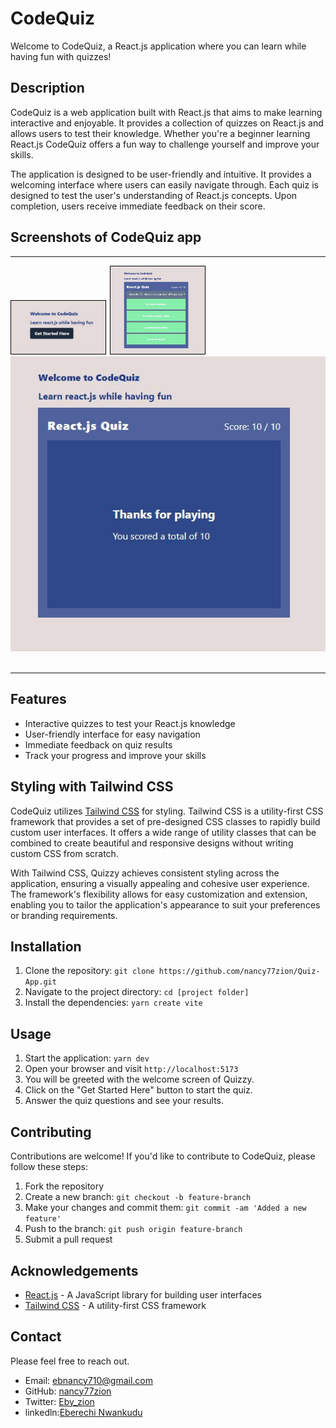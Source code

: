 # CodeQuiz

Welcome to CodeQuiz, a React.js application where you can learn while having fun with quizzes!

## Description

CodeQuiz is a web application built with React.js that aims to make learning interactive and enjoyable. It provides a collection of quizzes on React.js and allows users to test their knowledge. Whether you're a beginner learning React.js CodeQuiz offers a fun way to challenge yourself and improve your skills.

The application is designed to be user-friendly and intuitive. It provides a welcoming interface where users can easily navigate through. Each quiz is designed to test the user's understanding of React.js concepts. Upon completion, users receive immediate feedback on their score.

## Screenshots of CodeQuiz app
<hr>
<div>
  <img src="./src/assets/welcome.JPG" alt="welcome" style="width:30%; border: 1px solid black; margin-right: 2px; display:inline-block;">
  <img src="./src/assets/Quiz.JPG" alt="Image 2" style="width:30%; border: 1px solid black; display:inline-block;">
  <img src='./src/assets/result.JPG' alt='mediaid' style="width:20%  border: 1px solid black; display:inline-block;">
</div><br>
<hr>

## Features

- Interactive quizzes to test your React.js knowledge
- User-friendly interface for easy navigation
- Immediate feedback on quiz results
- Track your progress and improve your skills

## Styling with Tailwind CSS

CodeQuiz utilizes [Tailwind CSS](https://tailwindcss.com) for styling. Tailwind CSS is a utility-first CSS framework that provides a set of pre-designed CSS classes to rapidly build custom user interfaces. It offers a wide range of utility classes that can be combined to create beautiful and responsive designs without writing custom CSS from scratch.

With Tailwind CSS, Quizzy achieves consistent styling across the application, ensuring a visually appealing and cohesive user experience. The framework's flexibility allows for easy customization and extension, enabling you to tailor the application's appearance to suit your preferences or branding requirements.

## Installation

1. Clone the repository: `git clone https://github.com/nancy77zion/Quiz-App.git`
2. Navigate to the project directory: `cd [project folder]`
3. Install the dependencies: `yarn create vite`

## Usage

1. Start the application: `yarn dev`
2. Open your browser and visit `http://localhost:5173`
3. You will be greeted with the welcome screen of Quizzy.
4. Click on the "Get Started Here" button to start the quiz.
5. Answer the quiz questions and see your results.

## Contributing

Contributions are welcome! If you'd like to contribute to CodeQuiz, please follow these steps:

1. Fork the repository
2. Create a new branch: `git checkout -b feature-branch`
3. Make your changes and commit them: `git commit -am 'Added a new feature'`
4. Push to the branch: `git push origin feature-branch`
5. Submit a pull request
## Acknowledgements

- [React.js](https://reactjs.org) - A JavaScript library for building user interfaces
- [Tailwind CSS](https://tailwindcss.com) - A utility-first CSS framework
## Contact
Please feel free to reach out.

- Email: ebnancy710@gmail.com
- GitHub: [nancy77zion](https://github.com/nancy77zion)
- Twitter: [Eby_zion](https://twitter.com/Eby_zion)
- linkedln:[Eberechi Nwankudu](https://linkedin.com/in/eberechi-nwankudu)
